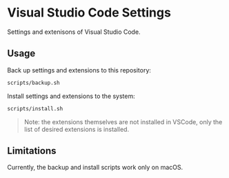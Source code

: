 # Visual Studio Code Settings

Settings and extenisons of Visual Studio Code.

## Usage

Back up settings and extensions to this repository:

```bash
scripts/backup.sh
```

Install settings and extensions to the system:

```bash
scripts/install.sh
```

> Note: the extensions themselves are not installed in VSCode, only the list of desired extensions is installed.

## Limitations

Currently, the backup and install scripts work only on macOS.
